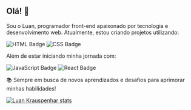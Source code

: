 ## Olá! 👋 

Sou o Luan, programador front-end apaixonado por tecnologia e desenvolvimento web. Atualmente, estou criando projetos utilizando:
      
![HTML Badge](https://img.shields.io/badge/HTML-E34F26?style=for-the-badge&logo=html5&logoColor=white)
![CSS Badge](https://img.shields.io/badge/CSS-1572B6?style=for-the-badge&logo=css3&logoColor=white)
           
Além de estar iniciando minha jornada com:

![JavaScript Badge](https://img.shields.io/badge/JavaScript-F7DF1E?style=for-the-badge&logo=javascript&logoColor=black) 
![React Badge](https://img.shields.io/badge/React-61DAFB?style=for-the-badge&logo=react&logoColor=white)
            
📚 Sempre em busca de novos aprendizados e desafios para aprimorar minhas habilidades!

[![Luan Krauspenhar stats](https://github-readme-stats.vercel.app/api?username=luankrauspenhar)](https://github.com/anuraghazra/github-readme-stats)
